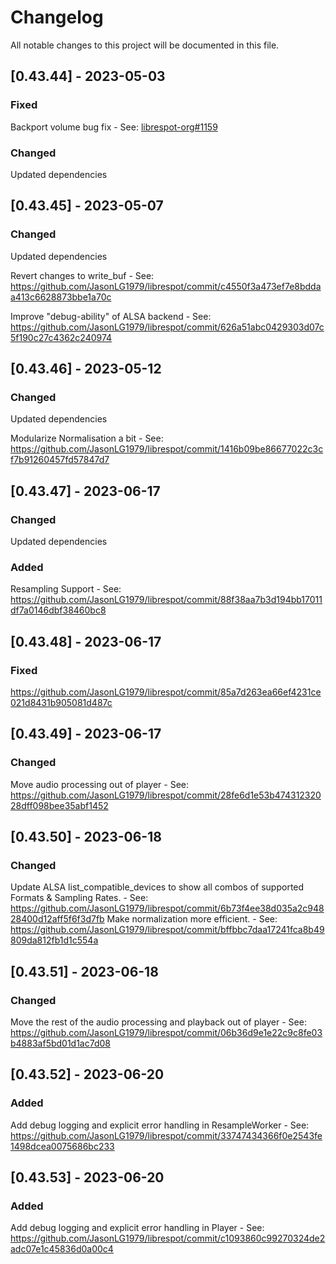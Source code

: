 # Changelog

All notable changes to this project will be documented in this file.

## [0.43.44] - 2023-05-03

### Fixed
Backport volume bug fix - See: [librespot-org#1159](https://github.com/librespot-org/librespot/pull/1159)

### Changed
Updated dependencies

## [0.43.45] - 2023-05-07

### Changed
Updated dependencies

Revert changes to write_buf - See: https://github.com/JasonLG1979/librespot/commit/c4550f3a473ef7e8bddaa413c6628873bbe1a70c

Improve "debug-ability" of ALSA backend - See: https://github.com/JasonLG1979/librespot/commit/626a51abc0429303d07c5f190c27c4362c240974

## [0.43.46] - 2023-05-12

### Changed
Updated dependencies

Modularize Normalisation a bit - See: https://github.com/JasonLG1979/librespot/commit/1416b09be86677022c3cf7b91260457fd57847d7

## [0.43.47] - 2023-06-17

### Changed
Updated dependencies

### Added
Resampling Support - See: https://github.com/JasonLG1979/librespot/commit/88f38aa7b3d194bb17011df7a0146dbf38460bc8

## [0.43.48] - 2023-06-17

### Fixed
https://github.com/JasonLG1979/librespot/commit/85a7d263ea66ef4231ce021d8431b905081d487c

## [0.43.49] - 2023-06-17

### Changed
Move audio processing out of player - See: https://github.com/JasonLG1979/librespot/commit/28fe6d1e53b47431232028dff098bee35abf1452

## [0.43.50] - 2023-06-18

### Changed
Update ALSA list_compatible_devices to show all combos of supported Formats & Sampling Rates. - See: https://github.com/JasonLG1979/librespot/commit/6b73f4ee38d035a2c94828400d12aff5f6f3d7fb
Make normalization more efficient. - See: https://github.com/JasonLG1979/librespot/commit/bffbbc7daa17241fca8b49809da812fb1d1c554a

## [0.43.51] - 2023-06-18

### Changed
Move the rest of the audio processing and playback out of player - See: https://github.com/JasonLG1979/librespot/commit/06b36d9e1e22c9c8fe03b4883af5bd01d1ac7d08

## [0.43.52] - 2023-06-20

### Added
Add debug logging and explicit error handling in ResampleWorker - See: https://github.com/JasonLG1979/librespot/commit/33747434366f0e2543fe1498dcea0075686bc233

## [0.43.53] - 2023-06-20

### Added
Add debug logging and explicit error handling in Player - See: https://github.com/JasonLG1979/librespot/commit/c1093860c99270324de2adc07e1c45836d0a00c4
